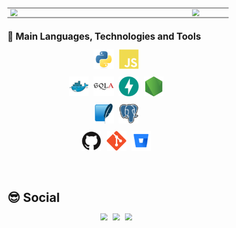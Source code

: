 <center>
 <table>
  <tr>
      <td><img width="400px" align="left" src="https://github-readme-stats.vercel.app/api/top-langs/?username=BrunoSiqueiraEstrela&hide=html&layout=compact&theme=tokyonight" /></td>
      <td><img width="455px" align="left" src="https://github-readme-stats.vercel.app/api?username=BrunoSiqueiraEstrela&show_icons=true&theme=tokyonight" /></td>
  </tr>  
 </table>
</center>


## :open_file_folder: Main Languages, Technologies and Tools
<p align="center">
    <img height="45" src="https://raw.githubusercontent.com/devicons/devicon/master/icons/python/python-original.svg" alt="Python"/>&nbsp;&nbsp;
    <img height="45" src="https://raw.githubusercontent.com/devicons/devicon/master/icons/javascript/javascript-plain.svg" alt="JavaScript"/>&nbsp;&nbsp;
</p>

<p align="center">
 <img height="45" src="https://raw.githubusercontent.com/devicons/devicon/master/icons/docker/docker-original.svg" alt="Docker"/>&nbsp;&nbsp;
     <img height="45" src="https://raw.githubusercontent.com/devicons/devicon/master/icons/sqlalchemy/sqlalchemy-original.svg" alt="sqlalchemy"/>&nbsp;&nbsp;
    <img height="45" src="https://raw.githubusercontent.com/devicons/devicon/master/icons/fastapi/fastapi-original.svg" alt="FastAPI"/>&nbsp;&nbsp;
 <img height="45" src="https://github.com/devicons/devicon/blob/master/icons/nodejs/nodejs-original.svg" alt="NodeJS"/>&nbsp;&nbsp;
</p>

<p align="center">
 <img height="45" src="https://github.com/devicons/devicon/blob/master/icons/sqlite/sqlite-original.svg" alt="Sqlite"/>&nbsp;&nbsp;
 <img height="45" src="https://raw.githubusercontent.com/devicons/devicon/master/icons/postgresql/postgresql-original.svg" alt="PostgreSQL"/>&nbsp;&nbsp;

</p>

<p align="center">
    <img height="45" src="https://raw.githubusercontent.com/devicons/devicon/master/icons/github/github-original.svg" alt="GitHub"/>&nbsp;&nbsp;
    <img height="45" src="https://raw.githubusercontent.com/devicons/devicon/master/icons/git/git-original.svg" alt="Git"/>&nbsp;&nbsp;
   <img height="45" src="https://github.com/devicons/devicon/blob/master/icons/bitbucket/bitbucket-original.svg" alt="BitBucket"/>&nbsp;&nbsp;
</p>
<br><br/>


# :sunglasses: Social
<p align="center">
  <a target="_blank"href="mailto:brunosiqest2@gmail.com" alt="Gmail">
  <img src="https://img.shields.io/badge/-brunosiqest2@gmail.com-0072c6?style=flat-square&labelColor=0072c6&logo=gmail&logoColor=white&link="brunosiqest2@gmail.com" /></a> &nbsp;

  <a target="_blank" href="https://www.linkedin.com/in/bruno-estrela/" alt="Linkedin">
  <img src="https://img.shields.io/badge/-BrunoEstrela-0e76a8?style=flat-square&logo=Linkedin&logoColor=white"/></a> &nbsp;

  <a target="_blank" href="https://api.whatsapp.com/send?phone=5512996225124&text=Ol%C3%A1!!!" alt="WhatsApp">
  <img src="https://img.shields.io/badge/-WhatsApp-25d366?style=flat-square&labelColor=25d366&logo=whatsapp&logoColor=white"/></a> &nbsp;


</p>  
<br><br/>





